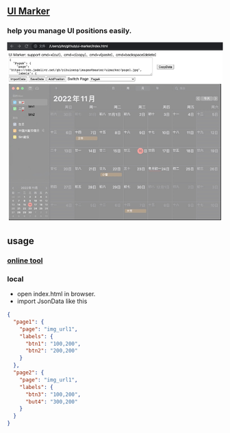 ## [UI Marker](https://yihuineng.github.io/ui-marker)
### help you manage UI positions easily.

![image](resource/demo.jpg)

## usage
### [online tool](https://yihuineng.github.io/ui-marker)

### local
- open index.html in browser.
- import JsonData like this
```json
{
  "page1": {
    "page": "img_url1",
    "labels": {
      "btn1": "100,200",
      "btn2": "200,200"
    }
  },
  "page2": {
    "page": "img_url1",
    "labels": {
      "btn3": "100,200",
      "but4": "300,200"
    }
  }
}
```
